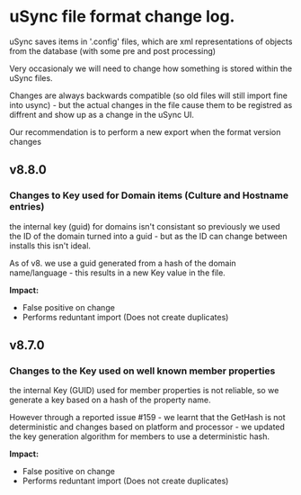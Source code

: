 # uSync file format change log. 

uSync saves items in '.config' files, which are xml representations of objects from the database (with some pre and post processing)

Very occasionaly we will need to change how something is stored within the uSync files. 

Changes are always backwards compatible (so old files will still import fine into usync) - but the actual changes in the file cause them to be registred as diffrent and show up as a change in the uSync UI.

Our recommendation is to perform a new export when the format version changes

## v8.8.0

### Changes to Key used for Domain items (Culture and Hostname entries)
the internal key (guid) for domains isn't consistant so previously we used the ID of the domain turned into a guid - but as the ID can change between installs this isn't ideal.

As of v8. we use a guid generated from a hash of the domain name/language - this results in a new Key value in the file. 

**Impact:**
- False positive on change
- Performs reduntant import (Does not create duplicates)

## v8.7.0

### Changes to the Key used on well known member properties
the internal Key (GUID) used for member properties is not reliable, so we generate a key based on a hash of the property name. 

However through a reported issue #159 - we learnt that the GetHash is not deterministic and changes based on platform and processor - we updated the key generation algorithm for members to use a deterministic hash. 

**Impact:**
- False positive on change
- Performs reduntant import (Does not create duplicates)


